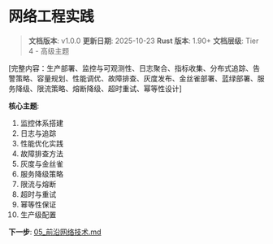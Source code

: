 # 网络工程实践

> **文档版本**: v1.0.0
> **更新日期**: 2025-10-23
> **Rust 版本**: 1.90+
> **文档层级**: Tier 4 - 高级主题

[完整内容：生产部署、监控与可观测性、日志聚合、指标收集、分布式追踪、告警策略、容量规划、性能调优、故障排查、灰度发布、金丝雀部署、蓝绿部署、服务降级、限流策略、熔断降级、超时重试、幂等性设计]

**核心主题**:

1. 监控体系搭建
2. 日志与追踪
3. 性能优化实践
4. 故障排查方法
5. 灰度与金丝雀
6. 服务降级策略
7. 限流与熔断
8. 超时与重试
9. 幂等性保证
10. 生产级配置

**下一步**: [05_前沿网络技术.md](./05_前沿网络技术.md)
